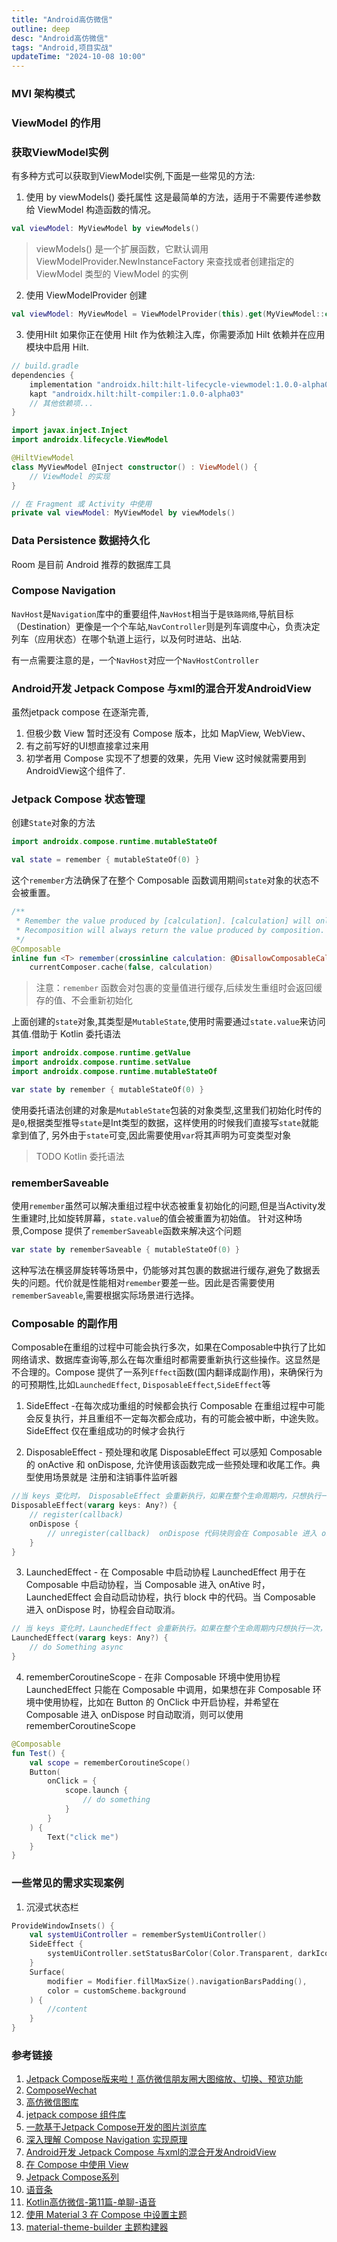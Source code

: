 ```yaml
---
title: "Android高仿微信"
outline: deep
desc: "Android高仿微信"
tags: "Android,项目实战"
updateTime: "2024-10-08 10:00"
---
```


### MVI 架构模式

### ViewModel 的作用

### 获取ViewModel实例
有多种方式可以获取到ViewModel实例,下面是一些常见的方法:
1. 使用 by viewModels() 委托属性
这是最简单的方法，适用于不需要传递参数给 ViewModel 构造函数的情况。
```kotlin
val viewModel: MyViewModel by viewModels()
```
> viewModels() 是一个扩展函数，它默认调用 ViewModelProvider.NewInstanceFactory 来查找或者创建指定的 ViewModel 类型的 ViewModel 的实例

2. 使用 ViewModelProvider 创建
```kotlin
val viewModel: MyViewModel = ViewModelProvider(this).get(MyViewModel::class.java)
```

3. 使用Hilt
如果你正在使用 Hilt 作为依赖注入库，你需要添加 Hilt 依赖并在应用模块中启用 Hilt.
```gradle
// build.gradle
dependencies {
    implementation "androidx.hilt:hilt-lifecycle-viewmodel:1.0.0-alpha03"
    kapt "androidx.hilt:hilt-compiler:1.0.0-alpha03"
    // 其他依赖项...
}
```

```kotlin
import javax.inject.Inject
import androidx.lifecycle.ViewModel

@HiltViewModel
class MyViewModel @Inject constructor() : ViewModel() {
    // ViewModel 的实现
}

// 在 Fragment 或 Activity 中使用
private val viewModel: MyViewModel by viewModels()
```


### Data Persistence 数据持久化
Room 是目前 Android 推荐的数据库工具

### Compose Navigation
`NavHost`是`Navigation`库中的重要组件,`NavHost`相当于是`铁路网络`,导航目标（Destination）更像是一个个车站,`NavController`则是列车调度中心，负责决定列车（应用状态）在哪个轨道上运行，以及何时进站、出站.

有一点需要注意的是，一个`NavHost`对应一个`NavHostController`


### Android开发 Jetpack Compose 与xml的混合开发AndroidView
虽然jetpack compose 在逐渐完善,
1. 但极少数 View 暂时还没有 Compose 版本，比如 MapView, WebView、
2. 有之前写好的UI想直接拿过来用
3. 初学者用 Compose 实现不了想要的效果，先用 View
这时候就需要用到AndroidView这个组件了.

### Jetpack Compose 状态管理

创建`State`对象的方法
```kotlin
import androidx.compose.runtime.mutableStateOf

val state = remember { mutableStateOf(0) }
```
这个`remember`方法确保了在整个 Composable 函数调用期间`state`对象的状态不会被重置。
```kotlin
/**
 * Remember the value produced by [calculation]. [calculation] will only be evaluated during the composition.
 * Recomposition will always return the value produced by composition.
 */
@Composable
inline fun <T> remember(crossinline calculation: @DisallowComposableCalls () -> T): T =
    currentComposer.cache(false, calculation)
```
> 注意：`remember` 函数会对包裹的变量值进行缓存,后续发生重组时会返回缓存的值、不会重新初始化

上面创建的`state`对象,其类型是`MutableState`,使用时需要通过`state.value`来访问其值.借助于 Kotlin 委托语法

```kotlin
import androidx.compose.runtime.getValue
import androidx.compose.runtime.setValue
import androidx.compose.runtime.mutableStateOf

var state by remember { mutableStateOf(0) }
```
使用委托语法创建的对象是`MutableState`包装的对象类型,这里我们初始化时传的是`0`,根据类型推导`state`是Int类型的数据，这样使用的时候我们直接写`state`就能拿到值了,
另外由于`state`可变,因此需要使用`var`将其声明为可变类型对象

> TODO Kotlin 委托语法

### rememberSaveable
使用`remember`虽然可以解决重组过程中状态被重复初始化的问题,但是当Activity发生重建时,比如旋转屏幕，`state.value`的值会被重置为初始值。
针对这种场景,Compose 提供了`rememberSaveable`函数来解决这个问题
```kotlin
var state by rememberSaveable { mutableStateOf(0) }
```
这种写法在横竖屏旋转等场景中，仍能够对其包裹的数据进行缓存,避免了数据丢失的问题。代价就是性能相对`remember`要差一些。因此是否需要使用`rememberSaveable`,需要根据实际场景进行选择。

### Composable 的副作用
Composable在重组的过程中可能会执行多次，如果在Composable中执行了比如网络请求、数据库查询等,那么在每次重组时都需要重新执行这些操作。这显然是不合理的。Compose 提供了一系列`Effect`函数(国内翻译成副作用)，来确保行为的可预期性,比如`LaunchedEffect`, `DisposableEffect`,`SideEffect`等

1. SideEffect -在每次成功重组的时候都会执行
Composable 在重组过程中可能会反复执行，并且重组不一定每次都会成功，有的可能会被中断，中途失败。 SideEffect 仅在重组成功的时候才会执行

2. DisposableEffect - 预处理和收尾
DisposableEffect 可以感知 Composable 的 onActive 和 onDispose, 允许使用该函数完成一些预处理和收尾工作。典型使用场景就是 注册和注销事件监听器
```kotlin
//当 keys 变化时， DisposableEffect 会重新执行，如果在整个生命周期内，只想执行一次，则可以传入 Unit
DisposableEffect(vararg keys: Any?) {
    // register(callback)
    onDispose {
        // unregister(callback)  onDispose 代码块则会在 Composable 进入 onDispose 时执行
    }
}
```

3. LaunchedEffect - 在 Composable 中启动协程
LaunchedEffect 用于在 Composable 中启动协程，当 Composable 进入 onAtive 时，LaunchedEffect 会自动启动协程，执行 block 中的代码。当 Composable 进入 onDispose 时，协程会自动取消。

```kotlin
// 当 keys 变化时，LaunchedEffect 会重新执行。如果在整个生命周期内只想执行一次，则可以传入 Unit
LaunchedEffect(vararg keys: Any?) {
    // do Something async
}
```

4. rememberCoroutineScope - 在非 Composable 环境中使用协程
LaunchedEffect 只能在 Composable 中调用，如果想在非 Composable 环境中使用协程，比如在 Button 的 OnClick 中开启协程，并希望在 Composable 进入 onDispose 时自动取消，则可以使用 rememberCoroutineScope
```kotlin
@Composable
fun Test() {
    val scope = rememberCoroutineScope()
    Button(
        onClick = {
            scope.launch {
                // do something
            }
        }
    ) {
        Text("click me")
    }
}
```

### 一些常见的需求实现案例

1. 沉浸式状态栏
```kotlin
ProvideWindowInsets() {
    val systemUiController = rememberSystemUiController()
    SideEffect {
        systemUiController.setStatusBarColor(Color.Transparent, darkIcons = false)
    }
    Surface(
        modifier = Modifier.fillMaxSize().navigationBarsPadding(),
        color = customScheme.background
    ) {
        //content
    }
}
```




### 参考链接
1. [Jetpack Compose版来啦！高仿微信朋友圈大图缩放、切换、预览功能](https://juejin.cn/post/7091206855153877000/)
2. [ComposeWechat](https://github.com/ChaoqinLiu/ComposeWechat)
3. [高仿微信图库](https://github.com/ThirdPrince/VanGogh)
4. [jetpack compose 组件库](https://github.com/D10NGYANG/DLJetpackComposeUtil)
5. [一款基于Jetpack Compose开发的图片浏览库](https://github.com/jvziyaoyao/scale)
6. [深入理解 Compose Navigation 实现原理](https://www.mdnice.com/writing/902163c0d8fa455eba52505aa883d461)
7. [Android开发 Jetpack Compose 与xml的混合开发AndroidView](https://www.cnblogs.com/guanxinjing/p/17607554.html)
8. [在 Compose 中使用 View](https://developer.android.google.cn/develop/ui/compose/migrate/interoperability-apis/views-in-compose?hl=zh-cn)
9. [Jetpack Compose系列](https://www.cnblogs.com/joy99/p/18035950)
10. [语音条](https://github.com/GitLqr/LQRAudioRecord)
11. [Kotlin高仿微信-第11篇-单聊-语音](https://blog.csdn.net/maoning20080808/article/details/128109017)
12. [使用 Material 3 在 Compose 中设置主题](https://developer.android.google.cn/codelabs/jetpack-compose-theming?hl=zh-cn)
13. [material-theme-builder 主题构建器](https://material-foundation.github.io/material-theme-builder/)